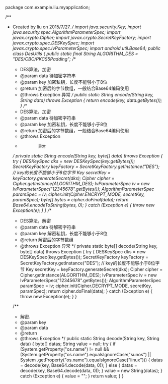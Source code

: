 package com.example.liu.myapplication;

/**
 * Created by liu on 2015/7/27.
 */
import java.security.Key;
import java.security.spec.AlgorithmParameterSpec;
import javax.crypto.Cipher;
import javax.crypto.SecretKeyFactory;
import javax.crypto.spec.DESKeySpec;
import javax.crypto.spec.IvParameterSpec;
import android.util.Base64;
public class DesUtils {
    public static final String ALGORITHM_DES = "DES/CBC/PKCS5Padding";
    /**
     * DES算法，加密
     * @param data 待加密字符串
     * @param key 加密私钥，长度不能够小于8位
     * @return 加密后的字节数组，一般结合Base64编码使用
     * @throws Exception 异常
     */
    public static String encode(String key, String data) throws Exception {
        return encode(key, data.getBytes());
    }
    /**
     * DES算法，加密
     * @param data  待加密字符串
     * @param key  加密私钥，长度不能够小于8位
     * @return 加密后的字节数组，一般结合Base64编码使用
     * @throws Exception
     *             异常
     */
    private static String encode(String key, byte[] data) throws Exception {
        try {
            DESKeySpec dks = new DESKeySpec(key.getBytes());
            SecretKeyFactory keyFactory = SecretKeyFactory.getInstance("DES");
            // key的长度不能够小于8位字节
            Key secretKey = keyFactory.generateSecret(dks);
            Cipher cipher = Cipher.getInstance(ALGORITHM_DES);
            IvParameterSpec iv = new IvParameterSpec("12345678".getBytes());
            AlgorithmParameterSpec paramSpec = iv;
            cipher.init(Cipher.ENCRYPT_MODE, secretKey, paramSpec);
            byte[] bytes = cipher.doFinal(data);
            return Base64.encodeToString(bytes, 0);
        } catch (Exception e) {
            throw new Exception(e);
        }
    }
    /**
     * DES算法，解密
     * @param data  待解密字符串
     * @param key 解密私钥，长度不能够小于8位
     * @return 解密后的字节数组
     * @throws Exception  异常
     */
    private static byte[] decode(String key, byte[] data) throws Exception {
        try {
            DESKeySpec dks = new DESKeySpec(key.getBytes());
            SecretKeyFactory keyFactory = SecretKeyFactory.getInstance("DES");
            // key的长度不能够小于8位字节
            Key secretKey = keyFactory.generateSecret(dks);
            Cipher cipher = Cipher.getInstance(ALGORITHM_DES);
            IvParameterSpec iv = new IvParameterSpec("12345678".getBytes());
            AlgorithmParameterSpec paramSpec = iv;
            cipher.init(Cipher.DECRYPT_MODE, secretKey, paramSpec);
            return cipher.doFinal(data);
        } catch (Exception e) {
            throw new Exception(e);
        }
    }

    /**
     * 解密.
     * @param key
     * @param data
     * @return
     * @throws Exception
     */
    public static String decode(String key, String data) {
        byte[] datas;
        String value = null;
        try {
            if (System.getProperty("os.name") != null
                    && (System.getProperty("os.name").equalsIgnoreCase("sunos") || System
                    .getProperty("os.name").equalsIgnoreCase("linux"))) {
                datas = decode(key, Base64.decode(data, 0));
            } else {
                datas = decode(key, Base64.decode(data, 0));
            }
            value = new String(datas);
        } catch (Exception e) {
            value = "";
        }
        return value;
    }
}
